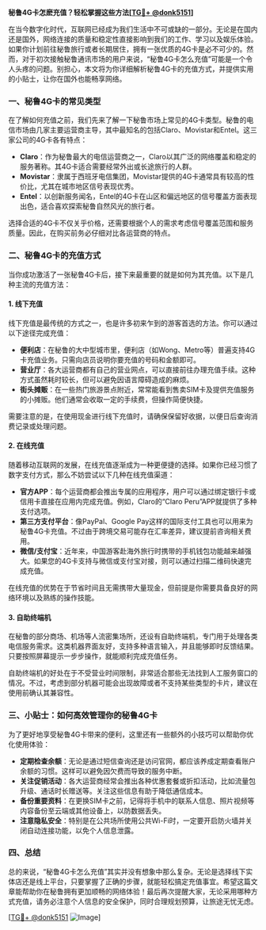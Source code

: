 **秘鲁4G卡怎麽充值？轻松掌握这些方法[[TG💪+ @donk5151](https://t.me/s/donk5151)]**

在当今数字化时代，互联网已经成为我们生活中不可或缺的一部分。无论是在国内还是国外，网络连接的质量和稳定性直接影响到我们的工作、学习以及娱乐体验。如果你计划前往秘鲁旅行或者长期居住，拥有一张优质的4G卡是必不可少的。然而，对于初次接触秘鲁通讯市场的用户来说，“秘鲁4G卡怎么充值”可能是一个令人头疼的问题。别担心，本文将为你详细解析秘鲁4G卡的充值方式，并提供实用的小贴士，让你在国外也能畅享网络。

### 一、秘鲁4G卡的常见类型

在了解如何充值之前，我们先来了解一下秘鲁市场上常见的4G卡类型。秘鲁的电信市场由几家主要运营商主导，其中最知名的包括Claro、Movistar和Entel。这三家公司的4G卡各有特点：

- **Claro**：作为秘鲁最大的电信运营商之一，Claro以其广泛的网络覆盖和稳定的服务著称。其4G卡适合需要经常外出或长途旅行的人群。
- **Movistar**：隶属于西班牙电信集团，Movistar提供的4G卡通常具有较高的性价比，尤其在城市地区信号表现优秀。
- **Entel**：以创新服务闻名，Entel的4G卡在山区和偏远地区的信号覆盖方面表现出色，适合喜欢探索秘鲁自然风光的旅行者。

选择合适的4G卡不仅关乎价格，还需要根据个人的需求考虑信号覆盖范围和服务质量。因此，在购买前务必仔细对比各运营商的特点。

### 二、秘鲁4G卡的充值方式

当你成功激活了一张秘鲁4G卡后，接下来最重要的就是如何为其充值。以下是几种主流的充值方法：

#### 1. 线下充值

线下充值是最传统的方式之一，也是许多初来乍到的游客首选的方法。你可以通过以下途径完成充值：

- **便利店**：在秘鲁的大中型城市里，便利店（如Wong、Metro等）普遍支持4G卡充值业务。只需向店员说明你要充值的号码和金额即可。
- **营业厅**：各大运营商都有自己的营业网点，可以直接前往办理充值手续。这种方式虽然耗时较长，但可以避免因语言障碍造成的麻烦。
- **街头摊贩**：在一些热门旅游景点附近，常常能看到售卖SIM卡及提供充值服务的小摊贩。他们通常会收取一定的手续费，但操作简便快捷。

需要注意的是，在使用现金进行线下充值时，请确保保留好收据，以便日后查询消费记录或处理问题。

#### 2. 在线充值

随着移动互联网的发展，在线充值逐渐成为一种更便捷的选择。如果你已经习惯了数字支付方式，那么不妨尝试以下几种在线充值渠道：

- **官方APP**：每个运营商都会推出专属的应用程序，用户可以通过绑定银行卡或信用卡直接在应用内完成充值。例如，Claro的“Claro Peru”APP就提供了多种支付选项。
- **第三方支付平台**：像PayPal、Google Pay这样的国际支付工具也可以用来为秘鲁4G卡充值。不过由于跨境交易可能存在汇率差异，建议提前咨询相关费用。
- **微信/支付宝**：近年来，中国游客赴海外旅行时携带的手机钱包功能越来越强大。如果您的4G卡支持与微信或支付宝对接，则可以通过扫描二维码快速完成充值。

在线充值的优势在于节省时间且无需携带大量现金，但前提是你需要具备良好的网络环境以及熟练的操作技能。

#### 3. 自助终端机

在秘鲁的部分商场、机场等人流密集场所，还设有自助终端机，专门用于处理各类电信服务需求。这类机器界面友好，支持多种语言输入，并且能够即时反馈结果。只要按照屏幕提示一步步操作，就能顺利完成充值任务。

自助终端机的好处在于不受营业时间限制，非常适合那些无法找到人工服务窗口的情况。不过，考虑到部分机器可能会出现故障或者不支持某些类型的卡片，建议在使用前确认其兼容性。

### 三、小贴士：如何高效管理你的秘鲁4G卡

为了更好地享受秘鲁4G卡带来的便利，这里还有一些额外的小技巧可以帮助你优化使用体验：

- **定期检查余额**：无论是通过短信查询还是访问官网，都应该养成定期查看账户余额的习惯。这样可以避免因欠费而导致的服务中断。
- **关注促销活动**：各大运营商经常会推出各种优惠套餐或折扣活动，比如流量包升级、通话时长赠送等。关注这些信息有助于降低通信成本。
- **备份重要资料**：在更换SIM卡之前，记得将手机中的联系人信息、照片视频等内容备份至云端或其他设备上，以防数据丢失。
- **注意隐私安全**：特别是在公共场所使用公共Wi-Fi时，一定要开启防火墙并关闭自动连接功能，以免个人信息泄露。

### 四、总结

总的来说，“秘鲁4G卡怎么充值”其实并没有想象中那么复杂。无论是选择线下实体店还是线上平台，只要掌握了正确的步骤，就能轻松搞定充值事宜。希望这篇文章能帮助你在秘鲁拥有更加顺畅的网络体验！最后再次提醒大家，无论采用哪种方式充值，请务必注意个人信息的安全保护，同时合理规划预算，让旅途无忧无虑。

[[TG💪+ @donk5151](https://t.me/s/donk5151) ![Image](https://i.postimg.cc/rwNCRYN7/Snipaste-2025-04-30-17-27-05.png)]